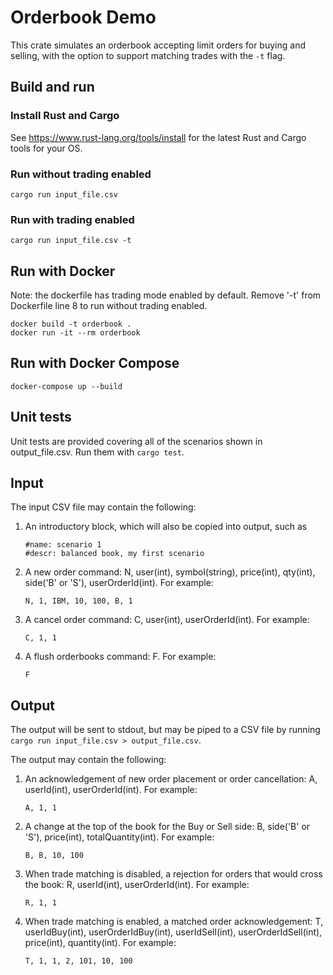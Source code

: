 # Orderbook Demo
This crate simulates an orderbook accepting limit orders for buying and selling, with the option to support matching trades with the `-t` flag. 

## Build and run

### Install Rust and Cargo
See https://www.rust-lang.org/tools/install for the latest Rust and Cargo tools for your OS.

### Run without trading enabled
`cargo run input_file.csv`
### Run with trading enabled
`cargo run input_file.csv -t`

## Run with Docker
Note: the dockerfile has trading mode enabled by default. Remove '-t' from Dockerfile line 8 to run without trading enabled.
```
docker build -t orderbook .
docker run -it --rm orderbook
```

## Run with Docker Compose
`docker-compose up --build`

## Unit tests
Unit tests are provided covering all of the scenarios shown in output_file.csv. Run them with `cargo test`.

## Input
The input CSV file may contain the following:
1. An introductory block, which will also be copied into output, such as 
    ```
    #name: scenario 1
    #descr: balanced book, my first scenario
    ```
1. A new order command: N, user(int), symbol(string), price(int), qty(int), side('B' or 'S'), userOrderId(int). For example: 
    ```
    N, 1, IBM, 10, 100, B, 1
    ```
1. A cancel order command: C, user(int), userOrderId(int). For example:
    ```
    C, 1, 1
    ```
1. A flush orderbooks command: F. For example:
    ```
    F
    ```

## Output
The output will be sent to stdout, but may be piped to a CSV file by running `cargo run input_file.csv > output_file.csv`.

The output may contain the following:
1. An acknowledgement of new order placement or order cancellation: A, userId(int), userOrderId(int). For example:
    ```
    A, 1, 1
    ```
1. A change at the top of the book for the Buy or Sell side: B, side('B' or 'S'), price(int), totalQuantity(int). For example:
    ```
    B, B, 10, 100
    ```
1. When trade matching is disabled, a rejection for orders that would cross the book: R, userId(int), userOrderId(int). For example:
    ```
    R, 1, 1
    ```
1. When trade matching is enabled, a matched order acknowledgement: T, userIdBuy(int), userOrderIdBuy(int), userIdSell(int), userOrderIdSell(int), price(int), quantity(int). For example:
    ```
    T, 1, 1, 2, 101, 10, 100
    ````
